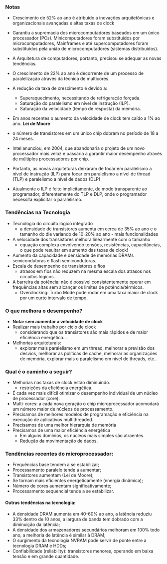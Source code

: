 ### Notas
- Crescimento de 52% ao ano é atribuído a inovações arquitetônicas e organizacionais avançadas e altas taxas de clock
- Garantiu a supremacia dos microcomputadores baseados em um único processador (PCs). Minicomputadores foram substituídos por microcomputadores, Mainframes e até supercomputadores foram substituídos pela união de microcomputadores (sistemas distribuídos).
- A Arquitetura de computadores, portanto, precisou se adequar as novas tendências.
- O crescimento de 22% ao ano é decorrente de um processo de paralelização através da técnica de multicores.
- A redução da taxa de crescimento é devido a:
	- Superaquecimento, necessitando de refrigeração forçada.
	- Saturação do paralelismo em nível de instrução (ILP).
	- Saturação da velocidade (tempo de resposta) da memória.
- Em anos recentes o aumento da velocidade de clock tem caído a 1% ao ano.
**Lei de Moore**
- o número de transistores em um único chip dobram no período de 18 a 24 meses.

- Intel anunciou, em 2004, que abandonaria o projeto de um novo processador mais veloz e passaria a garantir maior desempenho através de múltiplos processadores por chip.
- Portanto, as novas arquiteturas deixaram de focar em paralelismo a nível de instrução (ILP) para focar em paralelismo a nível de thread (TLP) e paralelismo a nível de dados (DLP)
- Atualmente o ILP é feito implicitamente, de modo transparente ao programador, diferentemente do TLP e DLP, onde o programador necessita explicitar o paralelismo.

### Tendências na Tecnologia
- Tecnologia do circuito lógico integrado
	- a densidade de transistores aumenta em cerca de 35% ao ano e o tamanho do die variando de 10-20% ao ano - mais funcionalidades
- A velocidade dos transistores melhora linearmente com o tamanho
	- equação complexa envolvendo tensões, resistências, capacitâncias, o que pode resultar em aumento das taxas de clock!
- Aumento da capacidade e densidade de memórias DRAMs semicondutoras e flash semicondutoras.
- Escala de desempenho de transistores e fios
	- atrasos em fios não reduzem na mesma escala dos atrasos nos circuitos lógicos.
- A barreira da potência: não é possível consistentemente operar em frequências altas sem alcançar os limites de potência/térmicos.
	- Overclocking: Turbo Mode pode rodar em uma taxa maior de clock por um curto intervalo de tempo.

### O que melhora o desempenho?
- **Nota: sem aumentar a velocidade de clock**
- Realizar mais trabalho por ciclo de clock
	- considerando que os transistores são mais rápidos e de maior eficiência energética...
- Melhorias arquiteturais:
	- explorar mais paralelismo em um thread, melhorar a previsão dos desvios, melhorar as políticas de cache, melhorar as organizações de memória, explorar mais o paralelismo em nível de threads, etc..

### Qual é o caminho a seguir?
- Melhorias nas taxas de clock estão diminuindo.
	- restrições da eficiência energética.
- É cada vez mais difícil otimizar o desempenho individual de um núcleo de processador (core).
- Multi-cores: a cada nova geração o chip microprocessador acomodará um número maior de núcleos de processamento.
- Precisamos de melhores modelos de programação e eficiência na execução de aplicativos multithreaded.
- Precisamos de uma melhor hierarquia de memória
- Precisamos de uma maior eficiência energética
	- Em alguns domínios, os núcleos mais simples são atraentes.
	- Redução da movimentação de dados.


### Tendências recentes do microprocessador:
- Frequências base tendem a se estabilizar;
- Processamento paralelo tende a aumentar;
- Transistores aumentam (Lei de Moore);
- Se tornam mais eficientes energeticamente (energia dinâmica);
- Número de cores aumentam significativamente;
- Processamento sequencial tende a se estabilizar.

#### Outras tendências na tecnologia:
- A densidade DRAM aumenta em 40-60% ao ano, a latência reduziu 33% dentro de 10 anos, a largura de banda tem dobrado com a diminuição da latência;
- A densidade dos armazenadores secundários melhoram em 100% todo ano, a melhoria de latência é similar à DRAM;
- O surgimento da tecnologia NVRAM pode servir de ponte entre a tecnologia DRAM e HDDs;
- Confiabilidade (reliability): transistores menores, operando em baixa tensão e em grande quantidade.

